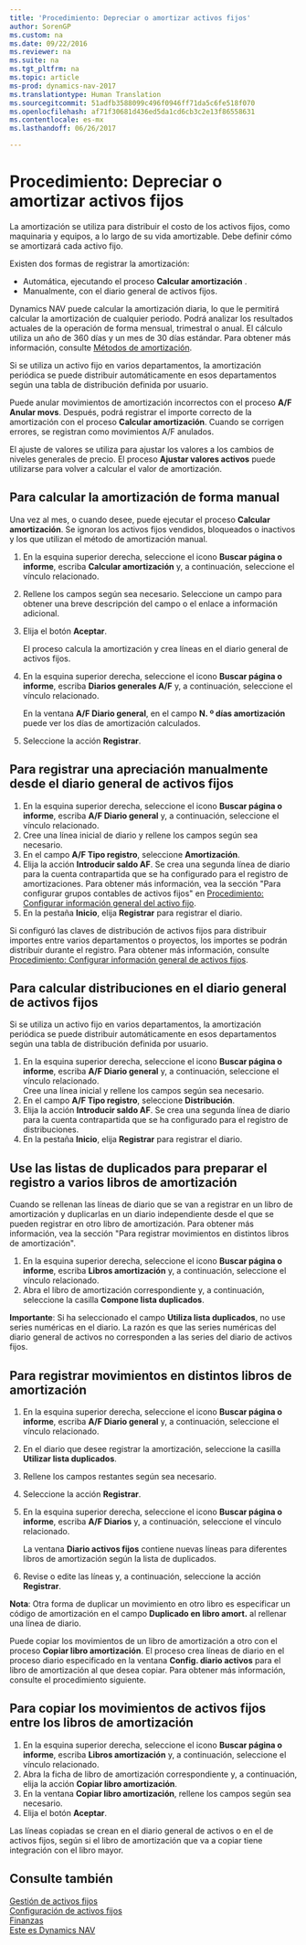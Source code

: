 ```yaml
---
title: 'Procedimiento: Depreciar o amortizar activos fijos'
author: SorenGP
ms.custom: na
ms.date: 09/22/2016
ms.reviewer: na
ms.suite: na
ms.tgt_pltfrm: na
ms.topic: article
ms-prod: dynamics-nav-2017
ms.translationtype: Human Translation
ms.sourcegitcommit: 51adfb3588099c496f0946ff71da5c6fe518f070
ms.openlocfilehash: af71f30681d436ed5da1cd6cb3c2e13f86558631
ms.contentlocale: es-mx
ms.lasthandoff: 06/26/2017

---
```


# <a name="how-to-depreciate-or-amortize-fixed-assets"></a>Procedimiento: Depreciar o amortizar activos fijos
La amortización se utiliza para distribuir el costo de los activos fijos, como maquinaria y equipos, a lo largo de su vida amortizable. Debe definir cómo se amortizará cada activo fijo.  

 Existen dos formas de registrar la amortización:
- Automática, ejecutando el proceso **Calcular amortización** .
- Manualmente, con el diario general de activos fijos.  

Dynamics NAV puede calcular la amortización diaria, lo que le permitirá calcular la amortización de cualquier periodo. Podrá analizar los resultados actuales de la operación de forma mensual, trimestral o anual. El cálculo utiliza un año de 360 días y un mes de 30 días estándar. Para obtener más información, consulte [Métodos de amortización](fa-depreciation-methods.md).

Si se utiliza un activo fijo en varios departamentos, la amortización periódica se puede distribuir automáticamente en esos departamentos según una tabla de distribución definida por usuario.  

Puede anular movimientos de amortización incorrectos con el proceso **A/F Anular movs**. Después, podrá registrar el importe correcto de la amortización con el proceso **Calcular amortización**. Cuando se corrigen errores, se registran como movimientos A/F anulados.  

El ajuste de valores se utiliza para ajustar los valores a los cambios de niveles generales de precio. El proceso **Ajustar valores activos** puede utilizarse para volver a calcular el valor de amortización.  

## <a name="to-calculate-a-depreciation-automatically"></a>Para calcular la amortización de forma manual
Una vez al mes, o cuando desee, puede ejecutar el proceso **Calcular amortización**. Se ignoran los activos fijos vendidos, bloqueados o inactivos y los que utilizan el método de amortización manual.    

1. En la esquina superior derecha, seleccione el icono **Buscar página o informe**, escriba **Calcular amortización** y, a continuación, seleccione el vínculo relacionado.  
2. Rellene los campos según sea necesario. Seleccione un campo para obtener una breve descripción del campo o el enlace a información adicional.
3. Elija el botón **Aceptar**.  

    El proceso calcula la amortización y crea líneas en el diario general de activos fijos.  
4. En la esquina superior derecha, seleccione el icono **Buscar página o informe**, escriba **Diarios generales A/F** y, a continuación, seleccione el vínculo relacionado.

    En la ventana **A/F Diario general**, en el campo **N. º días amortización** puede ver los días de amortización calculados.  
5. Seleccione la acción **Registrar**.

## <a name="to-post-a-depreciation-manually-from-the-fixed-asset-gl-journal"></a>Para registrar una apreciación manualmente desde el diario general de activos fijos
1. En la esquina superior derecha, seleccione el icono **Buscar página o informe**, escriba **A/F Diario general** y, a continuación, seleccione el vínculo relacionado.  
2. Cree una línea inicial de diario y rellene los campos según sea necesario.
3. En el campo **A/F Tipo registro**, seleccione **Amortización**.
4. Elija la acción **Introducir saldo AF**. Se crea una segunda línea de diario para la cuenta contrapartida que se ha configurado para el registro de amortizaciones. Para obtener más información, vea la sección "Para configurar grupos contables de activos fijos" en [Procedimiento: Configurar información general del activo fijo](fa-how-setup-general.md).
5. En la pestaña **Inicio**, elija **Registrar** para registrar el diario.

Si configuró las claves de distribución de activos fijos para distribuir importes entre varios departamentos o proyectos, los importes se podrán distribuir durante el registro. Para obtener más información, consulte [Procedimiento: Configurar información general de activos fijos](fa-how-setup-general.md).

## <a name="to-calculate-allocations-in-the-fixed-asset-gl-journal"></a>Para calcular distribuciones en el diario general de activos fijos
Si se utiliza un activo fijo en varios departamentos, la amortización periódica se puede distribuir automáticamente en esos departamentos según una tabla de distribución definida por usuario.  

1. En la esquina superior derecha, seleccione el icono **Buscar página o informe**, escriba **A/F Diario general** y, a continuación, seleccione el vínculo relacionado.   
Cree una línea inicial y rellene los campos según sea necesario.
3. En el campo **A/F Tipo registro**, seleccione **Distribución**.
4. Elija la acción **Introducir saldo AF**. Se crea una segunda línea de diario para la cuenta contrapartida que se ha configurado para el registro de distribuciones.
5. En la pestaña **Inicio**, elija **Registrar** para registrar el diario.

## <a name="use-duplication-lists-to-prepare-to-post-to-multiple-depreciation-books"></a>Use las listas de duplicados para preparar el registro a varios libros de amortización  
Cuando se rellenan las líneas de diario que se van a registrar en un libro de amortización y duplicarlas en un diario independiente desde el que se pueden registrar en otro libro de amortización. Para obtener más información, vea la sección "Para registrar movimientos en distintos libros de amortización".

1. En la esquina superior derecha, seleccione el icono **Buscar página o informe**, escriba **Libros amortización** y, a continuación, seleccione el vínculo relacionado.  
2. Abra el libro de amortización correspondiente y, a continuación, seleccione la casilla **Compone lista duplicados**.  

**Importante**: Si ha seleccionado el campo **Utiliza lista duplicados**, no use series numéricas en el diario. La razón es que las series numéricas del diario general de activos no corresponden a las series del diario de activos fijos.

## <a name="to-post-entries-to-different-depreciation-books"></a>Para registrar movimientos en distintos libros de amortización  
1. En la esquina superior derecha, seleccione el icono **Buscar página o informe**, escriba **A/F Diario general** y, a continuación, seleccione el vínculo relacionado.
2. En el diario que desee registrar la amortización, seleccione la casilla **Utilizar lista duplicados**.
3. Rellene los campos restantes según sea necesario.
4. Seleccione la acción **Registrar**.
5. En la esquina superior derecha, seleccione el icono **Buscar página o informe**, escriba **A/F Diarios** y, a continuación, seleccione el vínculo relacionado.

    La ventana **Diario activos fijos** contiene nuevas líneas para diferentes libros de amortización según la lista de duplicados.   

6. Revise o edite las líneas y, a continuación, seleccione la acción **Registrar**.

**Nota**: Otra forma de duplicar un movimiento en otro libro es especificar un código de amortización en el campo **Duplicado en libro amort.** al rellenar una línea de diario.

Puede copiar los movimientos de un libro de amortización a otro con el proceso **Copiar libro amortización**. El proceso crea líneas de diario en el proceso diario especificado en la ventana **Config. diario activos** para el libro de amortización al que desea copiar. Para obtener más información, consulte el procedimiento siguiente.

## <a name="to-copy-fixed-asset-ledger-entries-between-depreciation-books"></a>Para copiar los movimientos de activos fijos entre los libros de amortización  
1. En la esquina superior derecha, seleccione el icono **Buscar página o informe**, escriba **Libros amortización** y, a continuación, seleccione el vínculo relacionado.
2. Abra la ficha de libro de amortización correspondiente y, a continuación, elija la acción **Copiar libro amortización**.  
3. En la ventana **Copiar libro amortización**, rellene los campos según sea necesario.  
4. Elija el botón **Aceptar**.  

Las líneas copiadas se crean en el diario general de activos o en el de activos fijos, según si el libro de amortización que va a copiar tiene integración con el libro mayor.

## <a name="see-also"></a>Consulte también
[Gestión de activos fijos](fa-manage.md)  
[Configuración de activos fijos](fa-setup.md)  
[Finanzas](finance-setup.md)  
[Este es Dynamics NAV](across-get-started.md)


